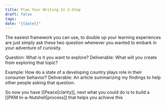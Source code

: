 ```yaml
---
title: Plan Your Writing In 2-Step
draft: false
tags: 
date: "{{date}}"
---
```

 The easiest framework you can use, to double up your learning experiences are just simply ask these two question whenever you wanted to embark in your adventure of curiosity.

Question: What is it you want to explore?
Deliverable: What will you create from exploring that topic?

Example: How do a state of a developing country plays role in their consumer behavior?
Deliverable: An article summarizing my findings to help other people asking that question.

So now you have [[Peace|clarity]], next what you could do is to build a [[PKM In-a-Nutshell|process]] that helps you achieve this

